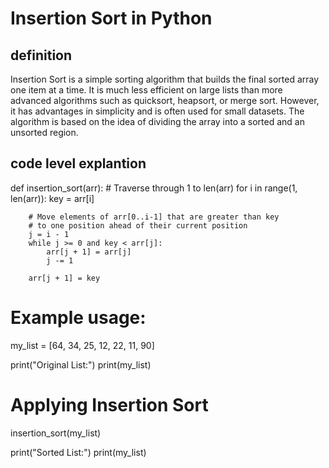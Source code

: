 # Insertion Sort in Python

## definition
Insertion Sort is a simple sorting algorithm that builds the final sorted array one item at a time. It is much less efficient on large lists than more advanced algorithms such as quicksort, heapsort, or merge sort. However, it has advantages in simplicity and is often used for small datasets. The algorithm is based on the idea of dividing the array into a sorted and an unsorted region.


## code level explantion
def insertion_sort(arr):
    # Traverse through 1 to len(arr)
    for i in range(1, len(arr)):
        key = arr[i]

        # Move elements of arr[0..i-1] that are greater than key
        # to one position ahead of their current position
        j = i - 1
        while j >= 0 and key < arr[j]:
            arr[j + 1] = arr[j]
            j -= 1

        arr[j + 1] = key

# Example usage:
my_list = [64, 34, 25, 12, 22, 11, 90]

print("Original List:")
print(my_list)

# Applying Insertion Sort
insertion_sort(my_list)

print("Sorted List:")
print(my_list)
